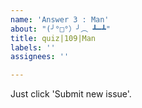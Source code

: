 ```yaml
---
name: 'Answer 3 : Man'
about: "(╯°□°）╯︵ ┻━┻"
title: quiz|109|Man
labels: ''
assignees: ''

---
```


Just click 'Submit new issue'.
